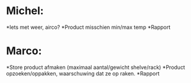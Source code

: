 Michel:
=======
*Iets met weer, airco?
*Product misschien min/max temp
*Rapport



Marco:
======
*Store product afmaken (maximaal aantal/gewicht shelve/rack)
*Product opzoeken/oppakken, waarschuwing dat ze op raken.
*Rapport

